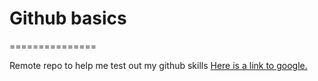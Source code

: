 # Github basics
===============

Remote repo to help me test out my github skills
[Here is a link to google.](http://google.com)
